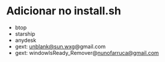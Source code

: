 # Adicionar no install.sh
- btop
- starship
- anydesk
- gext: unblank@sun.wxg@gmail.com
- gext: windowIsReady_Remover@nunofarruca@gmail.com
